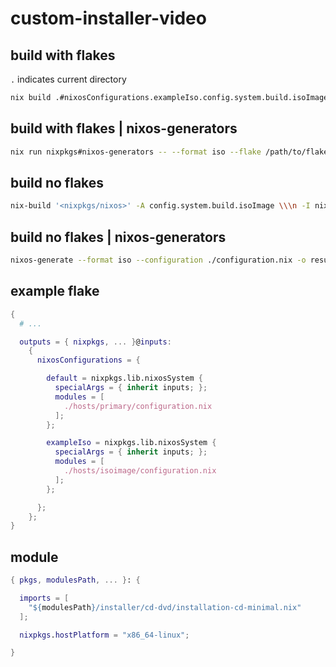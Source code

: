 # custom-installer-video

## build with flakes

`.` indicates current directory

```bash
nix build .#nixosConfigurations.exampleIso.config.system.build.isoImage
```

## build with flakes | nixos-generators

```bash
nix run nixpkgs#nixos-generators -- --format iso --flake /path/to/flake#exampleIso -o result
```

## build no flakes

```bash
nix-build '<nixpkgs/nixos>' -A config.system.build.isoImage \\\n -I nixos-config=configuration.nix
```

## build no flakes | nixos-generators

```bash
nixos-generate --format iso --configuration ./configuration.nix -o result
```

## example flake

```nix
{
  # ...

  outputs = { nixpkgs, ... }@inputs:
    {
      nixosConfigurations = {

        default = nixpkgs.lib.nixosSystem {
          specialArgs = { inherit inputs; };
          modules = [
            ./hosts/primary/configuration.nix
          ];
        };

        exampleIso = nixpkgs.lib.nixosSystem {
          specialArgs = { inherit inputs; };
          modules = [
            ./hosts/isoimage/configuration.nix
          ];
        };

      };
    };
}
```

## module

```nix
{ pkgs, modulesPath, ... }: {

  imports = [
    "${modulesPath}/installer/cd-dvd/installation-cd-minimal.nix"
  ];

  nixpkgs.hostPlatform = "x86_64-linux";

}
```
